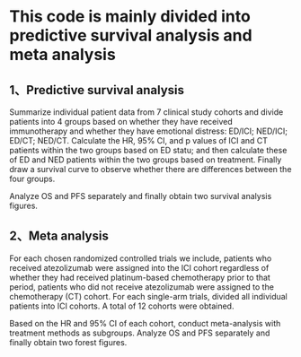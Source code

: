 # This code is mainly divided into predictive survival analysis and meta analysis
## 1、Predictive survival analysis
Summarize individual patient data from 7 clinical study cohorts and divide patients into 4 groups based on whether they have received immunotherapy and whether they have emotional distress: ED/ICI; NED/ICI; ED/CT; NED/CT.
Calculate the HR, 95% CI, and p values of ICI and CT patients within the two groups based on ED statu; and then calculate these of ED and NED patients within the two groups based on treatment.
Finally draw a survival curve to observe whether there are differences between the four groups.


Analyze OS and PFS separately and finally obtain two survival analysis figures.
## 2、Meta analysis
For each chosen randomized controlled trials we include, patients who received atezolizumab were assigned into the ICI cohort regardless of whether they had received platinum-based chemotherapy prior to that period,
patients who did not receive atezolizumab were assigned to the chemotherapy (CT) cohort. 
For each single-arm trials, divided all individual patients into ICI cohorts. A total of 12 cohorts were obtained.

Based on the HR and 95% CI of each cohort, conduct meta-analysis with treatment methods as subgroups. Analyze OS and PFS separately and finally obtain two forest figures.
